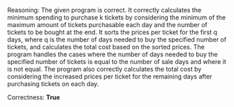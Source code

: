 Reasoning:
The given program is correct. It correctly calculates the minimum spending to purchase k tickets by considering the minimum of the maximum amount of tickets purchasable each day and the number of tickets to be bought at the end. It sorts the prices per ticket for the first q days, where q is the number of days needed to buy the specified number of tickets, and calculates the total cost based on the sorted prices. The program handles the cases where the number of days needed to buy the specified number of tickets is equal to the number of sale days and where it is not equal. The program also correctly calculates the total cost by considering the increased prices per ticket for the remaining days after purchasing tickets on each day.

Correctness: **True**